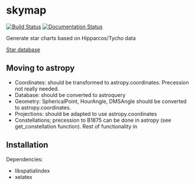# skymap
[![Build Status](https://travis-ci.org/rzinkstok/skymap.svg?branch=master)](https://travis-ci.org/rzinkstok/skymap)
[![Documentation Status](https://readthedocs.org/projects/skymap/badge/?version=latest)](https://skymap.readthedocs.io/en/latest/?badge=latest)

Generate star charts based on Hipparcos/Tycho data

[Star database](skymap/stars/star_database.md)

## Moving to astropy

* Coordinates: should be transformed to astropy.coordinates. Precession not really needed.
* Database: should be converted to astroquery
* Geometry: SphericalPoint, HourAngle, DMSAngle should be converted to astropy.coordinates.
* Projections: should be adapted to use astropy.coordinates
* Constellations; precession to B1875 can be done in astropy (see get_constellation function). Rest of functionality in
 
## Installation
Dependencies:
* libspatialindex
* xelatex
 